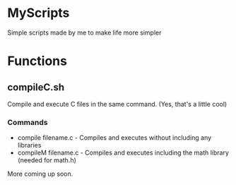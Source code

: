 # MyScripts
Simple scripts made by me to make life more simpler

# Functions
## compileC.sh
Compile and execute C files in the same command. (Yes, that's a little cool)
### Commands
* compile filename.c - Compiles and executes without including any libraries
* compileM filename.c - Compiles and executes including the math library (needed for math.h)



More coming up soon.
